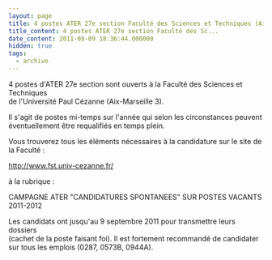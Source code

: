 ```yaml
---
layout: page
title: 4 postes ATER 27e section Faculté des Sciences et Techniques (Aix-Marseille 3)
title_content: 4 postes ATER 27e section Faculté des Sc...
date_content: 2011-08-09 18:36:44.000000
hidden: true
tags:
  - archive
---
```

4 postes d'ATER 27e section sont ouverts à la Faculté des Sciences et
Techniques  
de l'Université Paul Cézanne (Aix-Marseille 3).  
  
Il s'agit de postes mi-temps sur l'année qui selon les circonstances peuvent  
éventuellement être requalifiés en temps plein.  
  
Vous trouverez tous les éléments nécessaires à la candidature sur le site de
la Faculté :  
  
<http://www.fst.univ-cezanne.fr/>  
  
à la rubrique :  
  
CAMPAGNE ATER "CANDIDATURES SPONTANEES" SUR POSTES VACANTS 2011-2012  
  
Les candidats ont jusqu'au 9 septembre 2011 pour transmettre leurs dossiers  
(cachet de la poste faisant foi). Il est fortement recommandé de candidater  
sur tous les emplois (0287, 0573B, 0944A).  

